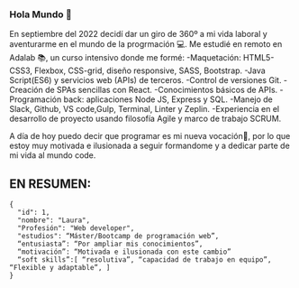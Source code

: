 ### Hola Mundo 👋
 
 En septiembre del 2022 decidí dar un giro de 360º a mi vida laboral y aventurarme en el mundo de la progrmación 💻.
 Me estudié en remoto en Adalab 📚, un curso intensivo donde me formé:
      -Maquetación: HTML5-CSS3, Flexbox, CSS-grid, diseño responsive, SASS, Bootstrap.
      -Java Script(ES6) y servicios web (APIs) de terceros. -Control de versiones Git.
      -Creación de SPAs sencillas con React.
      -Conocimientos básicos de APIs.
      -Programación back: aplicaciones Node JS, Express y SQL. -Manejo de Slack, Github, VS code,Gulp, Terminal, Linter y Zeplin.
      -Experiencia en el desarrollo de proyecto usando filosofía Agile y marco de trabajo SCRUM.
      
A día de hoy puedo decir que programar es mi nueva vocación🥰, por lo que estoy muy motivada e ilusionada a seguir formandome y a dedicar parte de mi vida al mundo code.

## EN RESUMEN:
```
{
  "id": 1,
  "nombre": "Laura",
  "Profesión": "Web developer",
  "estudios": “Máster/Bootcamp de programación web”,
  “entusiasta”: “Por ampliar mis conocimientos”,
  “motivación”: “Motivada e ilusionada con este cambio”
  “soft skills”:[ “resolutiva”, “capacidad de trabajo en equipo”, “Flexible y adaptable”, ]
}
```





